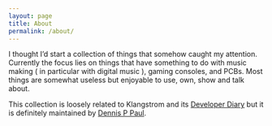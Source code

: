 ```yaml
---
layout: page
title: About
permalink: /about/
---
```


I thought I’d start a collection of things that somehow caught my attention. Currently the focus lies on things that have something to do with music making ( in particular with digital music ), gaming consoles, and PCBs. Most things are somewhat useless but enjoyable to use, own, show and talk about.

This collection is loosely related to Klangstrom and its [Developer Diary](https://klangstrom.dennisppaul.de) but it is definitely maintained by [Dennis P Paul](https://dennisppaul.de).

